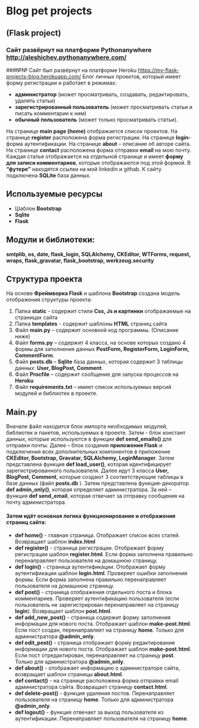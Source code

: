 # Blog pet projects
## (Flask project)
### Сайт развёрнут на платформе Pythonanywhere http://aleshichev.pythonanywhere.com/
###№№ Сайт был развёрнут на платформе Heroku https://my-flask-projects-blog.herokuapp.com/
Блог личных проектов, который имеет форму регистрации и работает в режимах:
- **администратор** (может просматривать, создавать, редактировать, удалять статьи)
- **зарегистрированный пользователь** (может просматривать статьи и писать комментарии к ним)
- **обычный пользователь** (может только просматривать статьи).

На странице **main page (home)** отображается список проектов. На странице **register** расположена форма регистрации. На странице **login**– форма аутентификации. На странице **about** – описание об авторе сайта. На странице **contact** расположена форма отправки **email** на мою почту. Каждая статья отображается на отдельной странице и имеет **форму для записи комментариев**, которые отображаются под этой формой. В **“футере”** находятся ссылки на мой linkedin и githab. 
К сайту подключена **SQLite** база данных.

## Используемые ресурсы
-	Шаблон **Bootstrap**
-	**Sqlite**
-	**Flask** 
## Модули и библиотеки:
**smtplib, os, date, flask_login, SQLAlchemy, CKEditor, WTForms, request, wraps, flask_gravatar, flask_bootstrap, werkzeug.security**
 
## Структура проекта
На основе **Фреймворка Flask** и шаблона **Bootstrap** создана модель отображения структуры проекта:
1.	Папка **static** - содержит стили **Css, Js и картинки** отображаемые на страницах сайта
2.	Папка **templates** - содержит шаблоны **HTML** страниц сайта
3.	Файл **main.py** – содержит основной код программы. (Описание ниже)
4.	Файл **forms.py** – содержит  4 класса, на основе которых создано 4 формы для заполнения данных **PostForm, RegisterForm, LoginForm, CommentForm**.
5.	Файл **posts.db** – **Sqlite** база данных, которая содержит 3 таблицы данных: **User, BlogPost, Comment**.
6.	Файл **Procfile** – содержит сообщение для запуска процессов на **Heroku**
7.	Файл **requirements.txt** – имеет список используемых версий модулей и библиотек в проекте.

## Main.py 
Вначале файл находится блок импорта необходимых модулей, библиотек и пакетов, используемых в проекте.  Затем - блок констант данных, которые используются в функции **def send_emails()** для отправки почты. Далее – блок создания **приложения Flask** и подключения всех дополнительных компонентов в приложение **CKEditor, Bootstrap, Gravatar, SQLAlchemy, LoginManager**. Затем представлена функция **def load_user()**, которая идентифицирует зарегистрированного пользователя. Далее идут 3 класса **User, BlogPost, Comment**, которые создают 3 соответствующие таблицы в базе данных (файл **posts.db** ). Затем представлена функция-декоратор **def admin_only()**, которая определяет администратора. За ней – функция **def send_email**, которая отвечает за отправку сообщения на почту администратора. 
#### Затем идёт основная логика функционирование и отображения страниц сайта:
- **def home()** - главная страница. Отображает список всех статей. Возвращает шаблон **index.html**
- **def register()** - страница регистрации. Отображает форму регистрации шаблон **register.html**. Если форма заполнена правильно перенаправляет пользователя на домашнюю страницу. 
- **def login()** - страница аутентификации. Отображает форму аутентификации шаблон **login.html**. Проверяет ошибки заполнения формы. Если форма заполнена правильно перенаправляет пользователя на домашнюю страницу. 
- **def post()** - страница отображения отдельного поста и блока комментариев. Проверяет аутентификацию пользователя (если пользователь не зарегистрирован перенаправляет на страницу **login**). Возвращает шаблон **post.html**.
- **def add_new_post()** -  страница содержит форму заполнения информации для нового поста. Отображает шаблон **make-post.html**. Если пост создан, перенаправляет на страницу **home**. Только для администратора **@admin_only**.
- **def edit_post()** - страница отображает форму редактирования информации для нового поста. Отображает шаблон **make-post.html**. Если пост отредактирован, перенаправляет на страницу **post**. Только для администратора **@admin_only**.
- **def about()** - отображает информацию о администраторе сайта, возвращает шаблон страницы **about.html**.
- **def contact()** - на странице расположена форма отправки email администратора сайта. Возвращает страницу **contact.html**.
- **def delete-post()** - функция удаления постов. Перенаправляет пользователя на страницу **home**. Только для администратора **@admin_only**.
- **def logout()** - функция отвечает за выход пользователя из аутентификации. Перенаправляет пользователя на страницу **home**.




